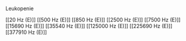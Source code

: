 Leukopenie

[[20 Hz (E)]]
[[500 Hz (E)]]
[[850 Hz (E)]]
[[2500 Hz (E)]]
[[7500 Hz (E)]]
[[15690 Hz (E)]]
[[35540 Hz (E)]]
[[125000 Hz (E)]]
[[225690 Hz (E)]]
[[377910 Hz (E)]]